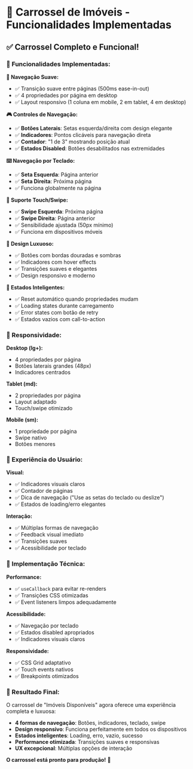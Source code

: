 # 🎠 Carrossel de Imóveis - Funcionalidades Implementadas

## ✅ **Carrossel Completo e Funcional!**

### **🎯 Funcionalidades Implementadas:**

**🔄 Navegação Suave:**
- ✅ Transição suave entre páginas (500ms ease-in-out)
- ✅ 4 propriedades por página em desktop
- ✅ Layout responsivo (1 coluna em mobile, 2 em tablet, 4 em desktop)

**🎮 Controles de Navegação:**
- ✅ **Botões Laterais**: Setas esquerda/direita com design elegante
- ✅ **Indicadores**: Pontos clicáveis para navegação direta
- ✅ **Contador**: "1 de 3" mostrando posição atual
- ✅ **Estados Disabled**: Botões desabilitados nas extremidades

**⌨️ Navegação por Teclado:**
- ✅ **Seta Esquerda**: Página anterior
- ✅ **Seta Direita**: Próxima página
- ✅ Funciona globalmente na página

**📱 Suporte Touch/Swipe:**
- ✅ **Swipe Esquerda**: Próxima página
- ✅ **Swipe Direita**: Página anterior
- ✅ Sensibilidade ajustada (50px mínimo)
- ✅ Funciona em dispositivos móveis

**🎨 Design Luxuoso:**
- ✅ Botões com bordas douradas e sombras
- ✅ Indicadores com hover effects
- ✅ Transições suaves e elegantes
- ✅ Design responsivo e moderno

**🔄 Estados Inteligentes:**
- ✅ Reset automático quando propriedades mudam
- ✅ Loading states durante carregamento
- ✅ Error states com botão de retry
- ✅ Estados vazios com call-to-action

### **📱 Responsividade:**

**Desktop (lg+):**
- 4 propriedades por página
- Botões laterais grandes (48px)
- Indicadores centrados

**Tablet (md):**
- 2 propriedades por página
- Layout adaptado
- Touch/swipe otimizado

**Mobile (sm):**
- 1 propriedade por página
- Swipe nativo
- Botões menores

### **🎯 Experiência do Usuário:**

**Visual:**
- ✅ Indicadores visuais claros
- ✅ Contador de páginas
- ✅ Dica de navegação ("Use as setas do teclado ou deslize")
- ✅ Estados de loading/erro elegantes

**Interação:**
- ✅ Múltiplas formas de navegação
- ✅ Feedback visual imediato
- ✅ Transições suaves
- ✅ Acessibilidade por teclado

### **🔧 Implementação Técnica:**

**Performance:**
- ✅ `useCallback` para evitar re-renders
- ✅ Transições CSS otimizadas
- ✅ Event listeners limpos adequadamente

**Acessibilidade:**
- ✅ Navegação por teclado
- ✅ Estados disabled apropriados
- ✅ Indicadores visuais claros

**Responsividade:**
- ✅ CSS Grid adaptativo
- ✅ Touch events nativos
- ✅ Breakpoints otimizados

### **🎉 Resultado Final:**

O carrossel de "Imóveis Disponíveis" agora oferece uma experiência completa e luxuosa:

- **4 formas de navegação**: Botões, indicadores, teclado, swipe
- **Design responsivo**: Funciona perfeitamente em todos os dispositivos
- **Estados inteligentes**: Loading, erro, vazio, sucesso
- **Performance otimizada**: Transições suaves e responsivas
- **UX excepcional**: Múltiplas opções de interação

**O carrossel está pronto para produção!** 🚀

